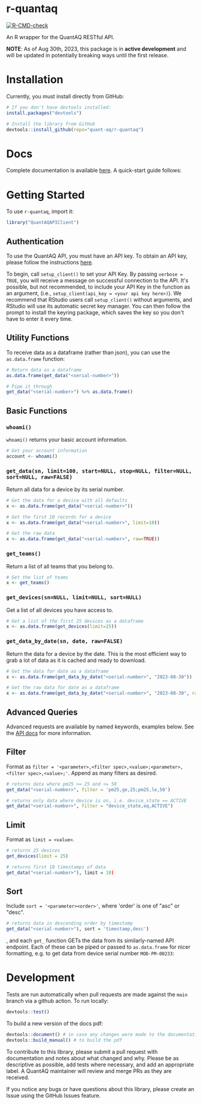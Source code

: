 # r-quantaq

<!-- badges: start -->
[![R-CMD-check](https://github.com/christopherDT/r-quantaq/actions/workflows/R-CMD-check.yaml/badge.svg)](https://github.com/christopherDT/r-quantaq/actions/workflows/R-CMD-check.yaml)
<!-- badges: end -->

An R wrapper for the QuantAQ RESTful API.

**NOTE**:
As of Aug 30th, 2023, this package is in **active development** and will be updated in potentially breaking ways until the first release.

# Installation

Currently, you must install directly from GitHub:

```R
# If you don't have devtools installed:
install.packages("devtools")

# Install the library from GitHub
devtools::install_github(repo="quant-aq/r-quantaq")
```


# Docs

Complete documentation is available [here](). A quick-start guide follows:

# Getting Started

To use `r-quantaq`, import it:

```R
library("QuantAQAPIClient")
```

## Authentication

To use the QuantAQ API, you must have an API key. To obtain an API key, please follow the instructions [here](https://docs.quant-aq.com/api#541cc94f0c3a41abbb0200b69bb8d9e2).

To begin, call `setup_client()` to set your API Key. By passing `verbose = TRUE`, you will receive a message on successful connection to the API. It's possible, but not recommended, to include your API Key in the function as an argument, (i.e., `setup_client(api_key = <your api key here>)`). We recommend that RStudio users call `setup_client()` without arguments, and RStudio will use its automatic secret key manager. You can then follow the prompt to install the keyring package, which saves the key so you don't have to enter it every time.

## Utility Functions

To receive data as a dataframe (rather than json), you can use the `as.data.frame` function:

```R
# Return data as a dataframe
as.data.frame(get_data("<serial-number>"))

# Pipe it through
get_data("<serial-number>") %>% as.data.frame()
```


## Basic Functions

### `whoami()`

`whoami()` returns your basic account information.

```R
# Get your account information
account <- whoami()
```

### `get_data(sn, limit=100, start=NULL, stop=NULL, filter=NULL, sort=NULL, raw=FALSE)`

Return all data for a device by its serial number. 

```R
# Get the data for a device with all defaults
x <- as.data.frame(get_data("<serial-number>"))

# Get the first 10 records for a device 
x <- as.data.frame(get_data("<serial-number>", limit=10))

# Get the raw data
x <- as.data.frame(get_data("<serial-number>", raw=TRUE))
```

### `get_teams()`

Return a list of all teams that you belong to.

```R
# Get the list of teams
x <- get_teams()
```

### `get_devices(sn=NULL, limit=NULL, sort=NULL)`

Get a list of all devices you have access to.

```R
# Get a list of the first 25 devices as a dataframe
x <- as.data.frame(get_devices(limit=25))
```

### `get_data_by_date(sn, date, raw=FALSE)`

Return the data for a device by the date. This is the most efficient way to grab a lot of data as it is cached and ready to download.

```R
# Get the data for date as a dataframe
x <- as.data.frame(get_data_by_date("<serial-number>", "2023-08-30"))

# Get the raw data for date as a dataframe
x <- as.data.frame(get_data_by_date("<serial-number>", "2023-08-30", raw=TRUE))
```

## Advanced Queries

Advanced requests are available by named keywords, examples below. See the [API docs](https://docs.quant-aq.com/api#1bcd5e949cb74e63ab25d214d600e1af) for more information.

## Filter
Format as `filter = '<parameter>,<filter spec>,<value>;<parameter>,<filter spec>,<value>;'`. Append as many filters as desired.

```R
# returns data where pm25 >= 25 and <= 50
get_data("<serial-number>", filter = 'pm25,ge,25;pm25,le,50') 

# returns only data where device is on, i.e. device_state == ACTIVE
get_data("<serial-number>", filter = "device_state,eq,ACTIVE") 
```

## Limit 
Format as `limit = <value>`.

```R
# returns 25 devices
get_devices(limit = 25) 

# returns first 10 timestamps of data
get_data("<serial-number>"), limit = 10) 
```

## Sort

Include `sort = '<parameter><order>'`, where 'order' is one of "asc" or "desc".

```R
# returns data in descending order by timestamp
get_data("<serial-number>"), sort = 'timestamp,desc') 
```




, and each `get_` function GETs the data from its similarly-named API endpoint. Each of these can be piped or passed to `as.data.frame` for nicer formatting, e.g. to get data from device serial number `MOD-PM-00233`:



# Development

Tests are run automatically when pull requests are made against the `main` branch via a github action. To run locally:

```R
devtools::test()
```

To build a new version of the docs pdf:

```R
devtools::document() # in case any changes were made to the documentation in the code
devtools::build_manual() # to build the pdf
```

To contribute to this library, please submit a pull request with documentation and notes about what changed and why. Please be as descriptive as possible, add tests where necessary, and add an appropriate label. A QuantAQ maintainer will review and merge PRs as they are received.

If you notice any bugs or have questions about this library, please create an Issue using the GitHub Issues feature.

